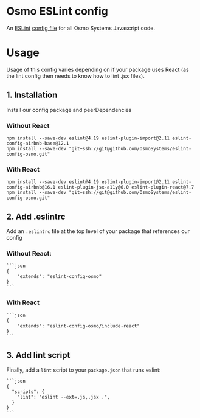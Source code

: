 # Osmo ESLint config

An [ESLint][eslint] [config file][config] for all Osmo Systems Javascript code.

[eslint]: http://eslint.org
[config]: https://eslint.org/docs/developer-guide/shareable-configs

# Usage
Usage of this config varies depending on if your package uses React (as the lint config then needs to know how to lint .jsx files).

## 1. Installation
Install our config package and peerDependencies

### Without React

```
npm install --save-dev eslint@4.19 eslint-plugin-import@2.11 eslint-config-airbnb-base@12.1
npm install --save-dev "git+ssh://git@github.com/OsmoSystems/eslint-config-osmo.git"
```

### With React
```
npm install --save-dev eslint@4.19 eslint-plugin-import@2.11 eslint-config-airbnb@16.1 eslint-plugin-jsx-a11y@6.0 eslint-plugin-react@7.7
npm install --save-dev "git+ssh://git@github.com/OsmoSystems/eslint-config-osmo.git"
```

## 2. Add .eslintrc
Add an `.eslintrc` file at the top level of your package that references our config

### Without React:

    ```json
    {
        "extends": "eslint-config-osmo"
    }
    ```


### With React

    ```json
    {
        "extends": "eslint-config-osmo/include-react"
    }
    ```

## 3. Add lint script
Finally, add a `lint` script to your `package.json` that runs eslint:

    ```json
    {
      "scripts": {
        "lint": "eslint --ext=.js,.jsx .",
      }
    }
    ```

